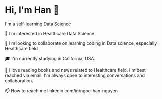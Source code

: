 
# Hi, I'm Han 👋
I'm a self-learning Data Science

👀 I’m interested in Healthcare Data Science

💞️ I’m looking to collaborate on learning coding in Data science, especially Healthcare field

🎓 I'm currently studying in California, USA.

📝 I love reading books and news related to Healthcare field.
I'm best reached via email. I'm always open to interesting conversations and collaboration.

📫 How to reach me linkedin.com/in/ngoc-han-nguyen


<!---
hannguyen18/hannguyen18 is a ✨ special ✨ repository because its `README.md` (this file) appears on your GitHub profile.
You can click the Preview link to take a look at your changes.
--->
